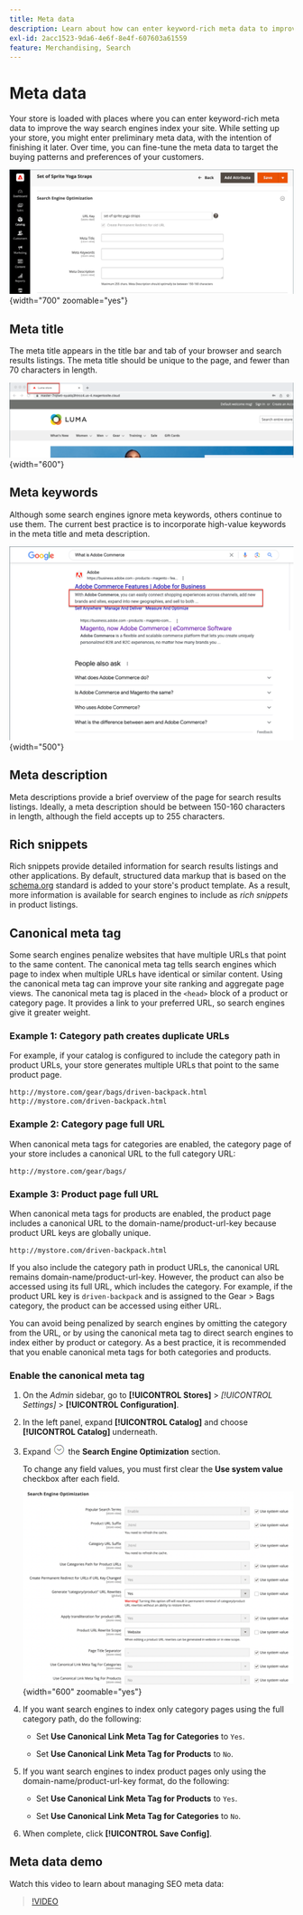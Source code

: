 ```yaml
---
title: Meta data
description: Learn about how can enter keyword-rich meta data to improve the way search engines index your Commerce site.
exl-id: 2acc1523-9da6-4e6f-8e4f-607603a61559
feature: Merchandising, Search
---
```

# Meta data

Your store is loaded with places where you can enter keyword-rich meta data to improve the way search engines index your site. While setting up your store, you might enter preliminary meta data, with the intention of finishing it later. Over time, you can fine-tune the meta data to target the buying patterns and preferences of your customers.

![Product settings - search engine optimization](./assets/product-basic-settings-search-engine-optimization-yoga-strap.png){width="700" zoomable="yes"}

## Meta title

The meta title appears in the title bar and tab of your browser and search results listings. The meta title should be unique to the page, and fewer than 70 characters in length.

![Example storefront - meta title](./assets/storefront-home-page-meta-title.png){width="600"}

## Meta keywords

Although some search engines ignore meta keywords, others continue to use them. The current best practice is to incorporate high-value keywords in the meta title and meta description.

![Web browser search - meta keywords](./assets/storefront-meta-description.png){width="500"}

## Meta description

Meta descriptions provide a brief overview of the page for search results listings. Ideally, a meta description should be between 150-160 characters in length, although the field accepts up to 255 characters.

## Rich snippets

Rich snippets provide detailed information for search results listings and other applications. By default, structured data markup that is based on the [schema.org][1] standard is added to your store's product template. As a result, more information is available for search engines to include as _rich snippets_ in product listings.

## Canonical meta tag

Some search engines penalize websites that have multiple URLs that point to the same content. The canonical meta tag tells search engines which page to index when multiple URLs have identical or similar content. Using the canonical meta tag can improve your site ranking and aggregate page views. The canonical meta tag is placed in the `<head>` block of a product or category page. It provides a link to your preferred URL, so search engines give it greater weight.

### Example 1: Category path creates duplicate URLs

For example, if your catalog is configured to include the category path in product URLs, your store generates multiple URLs that point to the same product page.

    http://mystore.com/gear/bags/driven-backpack.html
    http://mystore.com/driven-backpack.html

### Example 2: Category page full URL

When canonical meta tags for categories are enabled, the category page of your store includes a canonical URL to the full category URL:

    http://mystore.com/gear/bags/

### Example 3: Product page full URL

When canonical meta tags for products are enabled, the product page includes a canonical URL to the domain-name/product-url-key because product URL keys are globally unique.

    http://mystore.com/driven-backpack.html

If you also include the category path in product URLs, the canonical URL remains domain-name/product-url-key. However, the product can also be accessed using its full URL, which includes the category. For example, if the product URL key is `driven-backpack` and is assigned to the Gear > Bags category, the product can be accessed using either URL.

You can avoid being penalized by search engines by omitting the category from the URL, or by using the canonical meta tag to direct search engines to index either by product or category. As a best practice, it is recommended that you enable canonical meta tags for both categories and products.

### Enable the canonical meta tag

1. On the _Admin_ sidebar, go to **[!UICONTROL Stores]** > _[!UICONTROL Settings]_ > **[!UICONTROL Configuration]**.

1. In the left panel, expand **[!UICONTROL Catalog]** and choose **[!UICONTROL Catalog]** underneath.

1. Expand ![Expansion selector](../assets/icon-display-expand.png) the **Search Engine Optimization** section.

    To change any field values, you must first clear the **Use system value** checkbox after each field.

    ![Catalog configuration - search engine optimization](../configuration-reference/catalog/assets/catalog-search-engine-optimization.png){width="600" zoomable="yes"}

1. If you want search engines to index only category pages using the full category path, do the following:

    - Set **Use Canonical Link Meta Tag for Categories** to `Yes`.

    - Set **Use Canonical Link Meta Tag for Products** to `No`.

1. If you want search engines to index product pages only using the domain-name/product-url-key format, do the following:

    - Set **Use Canonical Link Meta Tag for Products** to `Yes`.

    - Set **Use Canonical Link Meta Tag for Categories** to `No`.

1. When complete, click **[!UICONTROL Save Config]**.

## Meta data demo

Watch this video to learn about managing SEO meta data:

>[!VIDEO](https://video.tv.adobe.com/v/343750?quality=12&learn=on)

[1]: https://schema.org/
